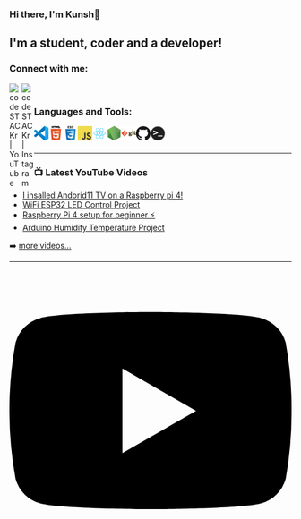 ### Hi there, I'm Kunsh👋 



## I'm a student, coder and a developer!


### Connect with me:
[<img align="left" alt="codeSTACKr | YouTube" width="22px" src="https://cdn.jsdelivr.net/npm/simple-icons@v3/icons/youtube.svg" />][youtube]
[<img align="left" alt="codeSTACKr | Instagram" width="22px" src="https://cdn.jsdelivr.net/npm/simple-icons@v3/icons/instagram.svg" />][instagram]

<br />

### Languages and Tools:

[<img align="left" alt="Visual Studio Code" width="26px" src="https://raw.githubusercontent.com/github/explore/80688e429a7d4ef2fca1e82350fe8e3517d3494d/topics/visual-studio-code/visual-studio-code.png" />][vscode]
[<img align="left" alt="HTML5" width="26px" src="https://raw.githubusercontent.com/github/explore/80688e429a7d4ef2fca1e82350fe8e3517d3494d/topics/html/html.png" />][html5]
[<img align="left" alt="CSS3" width="26px" src="https://raw.githubusercontent.com/github/explore/80688e429a7d4ef2fca1e82350fe8e3517d3494d/topics/css/css.png" />][css3]
[<img align="left" alt="JavaScript" width="26px" src="https://raw.githubusercontent.com/github/explore/80688e429a7d4ef2fca1e82350fe8e3517d3494d/topics/javascript/javascript.png" />][javascript]
[<img align="left" alt="React" width="26px" src="https://raw.githubusercontent.com/github/explore/80688e429a7d4ef2fca1e82350fe8e3517d3494d/topics/react/react.png" />][react]
[<img align="left" alt="Node.js" width="26px" src="https://raw.githubusercontent.com/github/explore/80688e429a7d4ef2fca1e82350fe8e3517d3494d/topics/nodejs/nodejs.png" />][nodejs]
[<img align="left" alt="Git" width="26px" src="https://raw.githubusercontent.com/github/explore/80688e429a7d4ef2fca1e82350fe8e3517d3494d/topics/git/git.png" />][git]
[<img align="left" alt="GitHub" width="26px" src="https://raw.githubusercontent.com/github/explore/78df643247d429f6cc873026c0622819ad797942/topics/github/github.png" />][githib]
[<img align="left" alt="Terminal" width="26px" src="https://raw.githubusercontent.com/github/explore/80688e429a7d4ef2fca1e82350fe8e3517d3494d/topics/terminal/terminal.png" />][terminal]

<br />
<br />

---

### 📺 Latest YouTube Videos

<!-- YOUTUBE:START -->
- [I insalled Andorid11 TV on a Raspberry pi 4! ](https://www.youtube.com/watch?v=r5ADG2JfqE8&t=150s)
- [WiFi ESP32 LED Control Project](https://www.youtube.com/watch?v=Hgq2KX5w-_o)
- [Raspberry Pi 4 setup for beginner ⚡](https://www.youtube.com/watch?v=xyIubuL3Bs8)
- [Arduino Humidity Temperature Project](https://www.youtube.com/watch?v=dFksEX6Vnfc)
<!-- YOUTUBE:END -->

➡️ [more videos...](https://www.youtube.com/channel/UChjcJ5YiWWuZ2jurCQD-JVw)

---

[youtube]: https://www.youtube.com/channel/UChjcJ5YiWWuZ2jurCQD-JVw
[instagram]: https://www.instagram.com/kunsh13_/
[vscode]: https://code.visualstudio.com/
[html5]: https://en.wikipedia.org/wiki/HTML5
[css3]: https://en.wikipedia.org/wiki/CSS
[javascript]: https://www.javascript.com/
[nodejs]: https://nodejs.org/en/
[git]: https://git-scm.com/
[githib]:https://github.com/
[react]: https://reactjs.org/
[terminal]: https://www.microsoft.com/en-us/p/windows-terminal/9n0dx20hk701








<svg role="img" xmlns="http://www.w3.org/2000/svg" viewBox="0 0 24 24" style=" color:red"><title>YouTube icon</title><path d="M23.499 6.203a3.008 3.008 0 00-2.089-2.089c-1.87-.501-9.4-.501-9.4-.501s-7.509-.01-9.399.501a3.008 3.008 0 00-2.088 2.09A31.258 31.26 0 000 12.01a31.258 31.26 0 00.523 5.785 3.008 3.008 0 002.088 2.089c1.869.502 9.4.502 9.4.502s7.508 0 9.399-.502a3.008 3.008 0 002.089-2.09 31.258 31.26 0 00.5-5.784 31.258 31.26 0 00-.5-5.808zm-13.891 9.4V8.407l6.266 3.604z"/></svg>



